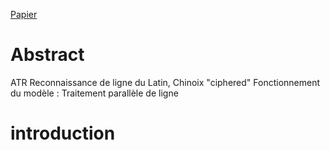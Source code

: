  [Papier](https://cloud.teklia.com/index.php/apps/onlyoffice/s/YFq4mDGy54ZcGLi?fileId=476136)

# Abstract 
ATR
Reconnaissance de ligne du Latin, Chinoix "ciphered"
Fonctionnement du modèle : Traitement parallèle de ligne 
# introduction

